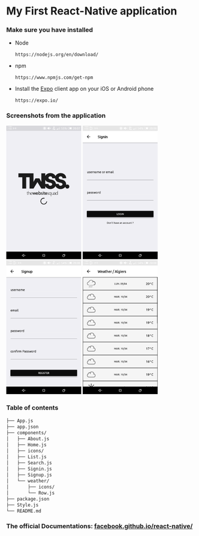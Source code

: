 # My First React-Native application


### Make sure you have installed
* Node
    ```text
    https://nodejs.org/en/download/
    ```
* npm
    ```text
    https://www.npmjs.com/get-npm
    ```
* Install the [Expo](https://expo.io/) client app on your iOS or Android phone
    ```text
    https://expo.io/
    ```

### Screenshots from the application
<img src="https://github.com/saidziani/Skyfall/blob/master/screenshots/landing.png" width="200"/> 
<img src="https://github.com/saidziani/Skyfall/blob/master/screenshots/signin.png" width="200"/> 
<img src="https://github.com/saidziani/Skyfall/blob/master/screenshots/signup.png" width="200"/> 
<img src="https://github.com/saidziani/Skyfall/blob/master/screenshots/weather.png" width="200"/> 


### Table of contents
```
├── App.js
├── app.json
├── components/
│   ├── About.js
│   ├── Home.js
│   ├── icons/
│   ├── List.js
│   ├── Search.js
│   ├── Signin.js
│   ├── Signup.js
│   └── weather/
│       ├── icons/
│       └── Row.js
├── package.json
├── Style.js
└── README.md
```


### The official Documentations: [facebook.github.io/react-native/](https://facebook.github.io/react-native/)
